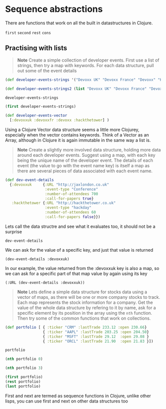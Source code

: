# Sequence abstractions

There are functions that work on all the built in datastructures in Clojure.

`first`
`second`
`rest`
`cons`

## Practising with lists

> **Note** Create a simple collection of developer events.  First use a list of strings, then try a map with keywords.  For each data structure, pull out some of the event details

```clojure
(def developer-events-strings '("Devoxx UK" "Devoxx France" "Devoxx" "Hack the Tower"))

(def developer-events-strings2 (list "Devoxx UK" "Devoxx France" "Devoxx" "Hack the Tower"))

developer-events-strings

(first developer-events-strings)

(def developer-events-vector
  [:devoxxuk :devoxxfr :devoxx :hackthetower] )
```

Using a Clojure Vector data structure seems a little more Clojurey, especially when the vector contains keywords.  Think of a Vector as an Array, although in Clojure it is again immutable in the same way a list is.

> **Note** Create a slightly more involved data structure, holding more data around each developer events.  Suggest using a map, with each key being the unique name of the developer event.
The details of each event (the value to go with the event name key) is itself a map as there are several pieces of data associated with each event name.

```clojure
(def dev-event-details
  {:devoxxuk     {:URL "http://jaxlondon.co.uk"
                  :event-type "Conference"
                  :number-of-attendees 700
                  :call-for-papers true}
   :hackthetower {:URL "http://hackthetower.co.uk"
                  :event-type "hackday"
                  :number-of-attendees 60
                  :call-for-papers false}})
```

Lets call the data structre and see what it evaluates too, it should not be a surprise
```
dev-event-details
```

We can ask for the value of a specific key, and just that value is returned

```
(dev-event-details :devoxxuk)
```

In our example, the value returned from the :devoxxuk key is also a map, so we can ask for a specific part of that map value by again using its key

```
(:URL (dev-event-details :devoxxuk))
```

> **Note** Lets define a simple data structure for stocks data using a vector of maps, as there will be one or more company stocks to track.  Each map represents the stock information for a company.  Get the value of the whole data structure by refering to it by name, ask for a specific element by its position in the array using the `nth` function.  Then try some of the common functions that work on collections.

```clojure
(def portfolio [ { :ticker "CRM" :lastTrade 233.12 :open 230.66}
                 { :ticker "AAPL" :lastTrade 203.25 :open 204.50}
                 { :ticker "MSFT" :lastTrade 29.12  :open 29.08 }
                 { :ticker "ORCL" :lastTrade 21.90  :open 21.83 }])

portfolio

(nth portfolio 0)

(nth portfolio 3)

(first portfolio)
(rest portfolio)
(last portfolio)
```

  First and next are termed as sequence functions in Clojure, unlike other lisps, you can use first and next on other data structures too

